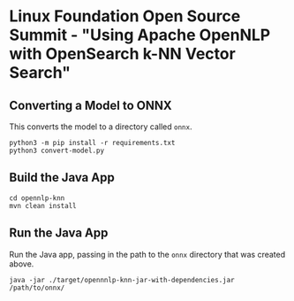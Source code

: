 # Linux Foundation Open Source Summit - "Using Apache OpenNLP with OpenSearch k-NN Vector Search"

## Converting a Model to ONNX

This converts the model to a directory called `onnx`.

```
python3 -m pip install -r requirements.txt
python3 convert-model.py
```

## Build the Java App

```
cd opennlp-knn
mvn clean install
```

## Run the Java App

Run the Java app, passing in the path to the `onnx` directory that was created above.

```
java -jar ./target/opennnlp-knn-jar-with-dependencies.jar /path/to/onnx/
```
